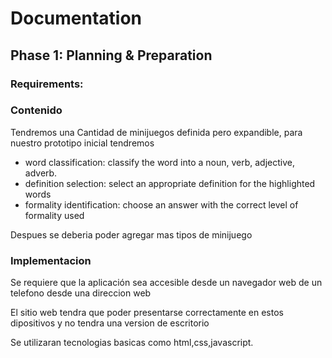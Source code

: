 # Documentation

## Phase 1: Planning & Preparation
### Requirements:

### Contenido
Tendremos una Cantidad de minijuegos definida pero expandible, para nuestro prototipo inicial tendremos

- word classification: classify the word into a noun, verb, adjective, adverb.
- definition selection: select an appropriate definition for the highlighted words
- formality identification: choose an answer with the correct level of formality used

Despues se deberia poder agregar mas tipos de minijuego

### Implementacion
Se requiere que la aplicación sea accesible desde un navegador web de un telefono desde una direccion web

El sitio web tendra que poder presentarse correctamente en estos dipositivos y no tendra una version de escritorio

Se utilizaran tecnologias basicas como html,css,javascript.
